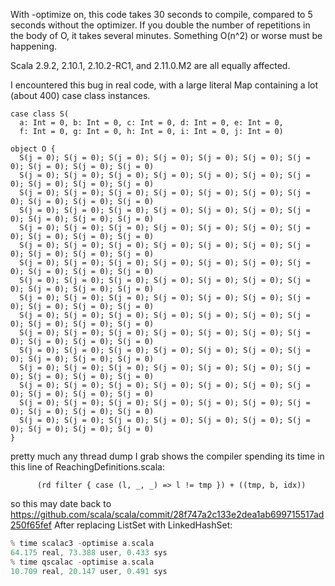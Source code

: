 With -optimize on, this code takes 30 seconds to compile, compared to 5 seconds without the optimizer. If you double the number of repetitions in the body of O, it takes several minutes. Something O(n^2) or worse must be happening.

Scala 2.9.2, 2.10.1, 2.10.2-RC1, and 2.11.0.M2 are all equally affected.

I encountered this bug in real code, with a large literal Map containing a lot (about 400) case class instances.

```
case class S(
  a: Int = 0, b: Int = 0, c: Int = 0, d: Int = 0, e: Int = 0,
  f: Int = 0, g: Int = 0, h: Int = 0, i: Int = 0, j: Int = 0)

object O {
  S(j = 0); S(j = 0); S(j = 0); S(j = 0); S(j = 0); S(j = 0); S(j = 0); S(j = 0); S(j = 0); S(j = 0)
  S(j = 0); S(j = 0); S(j = 0); S(j = 0); S(j = 0); S(j = 0); S(j = 0); S(j = 0); S(j = 0); S(j = 0)
  S(j = 0); S(j = 0); S(j = 0); S(j = 0); S(j = 0); S(j = 0); S(j = 0); S(j = 0); S(j = 0); S(j = 0)
  S(j = 0); S(j = 0); S(j = 0); S(j = 0); S(j = 0); S(j = 0); S(j = 0); S(j = 0); S(j = 0); S(j = 0)
  S(j = 0); S(j = 0); S(j = 0); S(j = 0); S(j = 0); S(j = 0); S(j = 0); S(j = 0); S(j = 0); S(j = 0)
  S(j = 0); S(j = 0); S(j = 0); S(j = 0); S(j = 0); S(j = 0); S(j = 0); S(j = 0); S(j = 0); S(j = 0)
  S(j = 0); S(j = 0); S(j = 0); S(j = 0); S(j = 0); S(j = 0); S(j = 0); S(j = 0); S(j = 0); S(j = 0)
  S(j = 0); S(j = 0); S(j = 0); S(j = 0); S(j = 0); S(j = 0); S(j = 0); S(j = 0); S(j = 0); S(j = 0)
  S(j = 0); S(j = 0); S(j = 0); S(j = 0); S(j = 0); S(j = 0); S(j = 0); S(j = 0); S(j = 0); S(j = 0)
  S(j = 0); S(j = 0); S(j = 0); S(j = 0); S(j = 0); S(j = 0); S(j = 0); S(j = 0); S(j = 0); S(j = 0)
  S(j = 0); S(j = 0); S(j = 0); S(j = 0); S(j = 0); S(j = 0); S(j = 0); S(j = 0); S(j = 0); S(j = 0)
  S(j = 0); S(j = 0); S(j = 0); S(j = 0); S(j = 0); S(j = 0); S(j = 0); S(j = 0); S(j = 0); S(j = 0)
  S(j = 0); S(j = 0); S(j = 0); S(j = 0); S(j = 0); S(j = 0); S(j = 0); S(j = 0); S(j = 0); S(j = 0)
  S(j = 0); S(j = 0); S(j = 0); S(j = 0); S(j = 0); S(j = 0); S(j = 0); S(j = 0); S(j = 0); S(j = 0)
  S(j = 0); S(j = 0); S(j = 0); S(j = 0); S(j = 0); S(j = 0); S(j = 0); S(j = 0); S(j = 0); S(j = 0)
  S(j = 0); S(j = 0); S(j = 0); S(j = 0); S(j = 0); S(j = 0); S(j = 0); S(j = 0); S(j = 0); S(j = 0)
}
```
pretty much any thread dump I grab shows the compiler spending its time in this line of ReachingDefinitions.scala:

```
      (rd filter { case (l, _, _) => l != tmp }) + ((tmp, b, idx))
```

so this may date back to https://github.com/scala/scala/commit/28f747a2c133e2dea1ab699715517ad250f65fef
After replacing ListSet with LinkedHashSet:
```scala
% time scalac3 -optimise a.scala
64.175 real, 73.388 user, 0.433 sys
% time qscalac -optimise a.scala
10.709 real, 20.147 user, 0.491 sys
```
